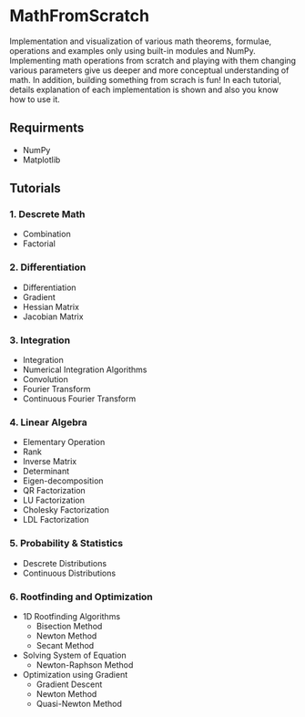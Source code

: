 # MathFromScratch
Implementation and visualization of various math theorems, formulae, operations and examples only using built-in modules and NumPy. Implementing math operations from scratch and playing with them changing various parameters give us deeper and more conceptual understanding of math. In addition, building something from scrach is fun!
In each tutorial, details explanation of each implementation is shown and also you know how to use it.

## Requirments
- NumPy
- Matplotlib

## Tutorials
### 1. Descrete Math
- Combination
- Factorial

### 2. Differentiation
- Differentiation
- Gradient
- Hessian Matrix
- Jacobian Matrix

### 3. Integration
- Integration
- Numerical Integration Algorithms
- Convolution
- Fourier Transform
- Continuous Fourier Transform

### 4. Linear Algebra
- Elementary Operation
- Rank
- Inverse Matrix
- Determinant
- Eigen-decomposition
- QR Factorization
- LU Factorization
- Cholesky Factorization
- LDL Factorization

### 5. Probability & Statistics
- Descrete Distributions
- Continuous Distributions

### 6. Rootfinding and Optimization
- 1D Rootfinding Algorithms
  - Bisection Method
  - Newton Method
  - Secant Method
- Solving System of Equation
  - Newton-Raphson Method
- Optimization using Gradient
  - Gradient Descent
  - Newton Method
  - Quasi-Newton Method
